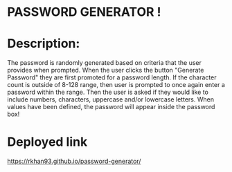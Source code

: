 # PASSWORD GENERATOR !

# Description: 
The password is randomly generated based on criteria that the user provides when prompted.
When the user clicks the button "Generate Password" they are first promoted for a password length. 
If the character count is outside of 8-128 range, then user is prompted to once again enter a password within the range. 
Then the user is asked if they would like to include numbers, characters, uppercase and/or lowercase letters. 
When values have been defined, the password will appear inside the password box! 

# Deployed link

https://rkhan93.github.io/password-generator/
